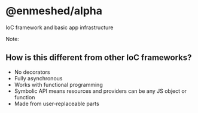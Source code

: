 # @enmeshed/alpha

IoC framework and basic app infrastructure

Note:

## How is this different from other IoC frameworks?

- No decorators
- Fully asynchronous
- Works with functional programming
- Symbolic API means resources and providers can be any JS object or function
- Made from user-replaceable parts
